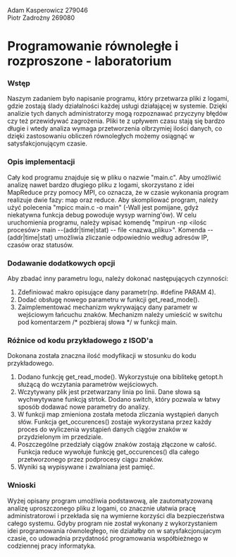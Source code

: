 Adam Kasperowicz 279046  
Piotr Zadrożny 269080

 # Programowanie równoległe i rozproszone - laboratorium
  ### Wstęp
Naszym zadaniem było napisanie programu, który przetwarza pliki z logami, gdzie zostają ślady działalności każdej usługi działającej w systemie. Dzięki analizie tych danych administratorzy mogą  rozpoznawać przyczyny błędów czy też przewidywać zagrożenia. Pliki te z upływem czasu stają się bardzo długie i wtedy analiza wymaga przetworzenia olbrzymiej ilości danych, co dzięki zastosowaniu obliczeń równoległych możemy osiągnąć w satysfakcjonującym czasie.

 ### Opis implementacji
Cały kod programu znajduje się w pliku o nazwie "main.c". Aby umożliwić analizę nawet bardzo długiego pliku z logami, skorzystano z idei MapReduce przy pomocy MPI, co oznacza, że w czasie wykonania program realizuje dwie fazy: map oraz reduce. Aby skompliować program, należy użyć polecenia "mpicc main.c -o main" (-Wall jest pomijane, gdyż niekatywna funkcja debug powoduje wysyp warning'ów). W celu uruchomienia programu, należy wpisać komendę "mpirun -np <ilośc procesów> main --(addr|time|stat) -- file <nazwa_pliku>". Komenda --(addr|time|stat) umożliwia zliczanie odpowiednio według adresów IP, czasów oraz statusów.

 ### Dodawanie dodatkowych opcji
Aby zbadać inny parametru logu, należy dokonać następujących czynności:
1. Zdefiniować makro opisujące dany parametr(np. #define PARAM 4).
2. Dodać obsługę nowego parametru w funkcji get_read_mode().
3. Zaimplementować mechanizm wykrywający dany parametr w wejściowym łańcuchu znaków. Mechanizm należy umieścić w switchu pod komentarzem /* pozbieraj słowa */ w funkcji main.

 ### Różnice od kodu przykładowego z ISOD'a
Dokonana została znaczna ilość modyfikacji w stosunku do kodu przykładowego. 
1. Dodano funkcję get_read_mode(). Wykorzystuje ona biblitekę getopt.h służącą do wczytania parametrów wejściowych.
2. Wczytywany plik jest przetwarzany linia po linii. Dane słowa są wychwytywane funkcją strtok. Dodano switch, który pozwala w łatwy sposób dodawać nowe parametry do analizy.
3. W funkcji map zmieniona została metoda zliczania wystąpień danych słów. Funkcja get_occurences() zostaje wykorzystana przez każdy proces do wyliczenia wystąpień danych ciągów znaków w przydzielonym im przedziale.
4. Poszczególne przedziały ciągów znaków zostają złączone w całość. Funkcja reduce wywołuje funkcję get_occurences() dla całego przetworzonego przez podprocesy ciągu znaków.
5. Wyniki są wypisywane i zwalniana jest pamięć.

 ### Wnioski
Wyżej opisany program umożliwia podstawową, ale zautomatyzowaną analizę uproszczonego pliku z logami, co znacznie ułatwia pracę administratorowi i przekłada się na wymierne korzyści dla bezpieczeństwa całego systemu. Gdyby program nie został wykonany z wykorzystaniem idei programowania równoległego, nie działałby on w satysfakcjonujacym czasie, co udowadnia przydatność programowania współbieżnego w codziennej pracy informatyka.
